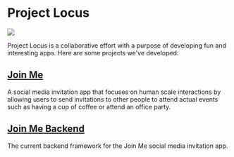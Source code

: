# Project Locus
<img src="https://rawcdn.githack.com/ProjectLocus/projectlocus.github.io/138d29e5b0456838a2224ef52204c3df712c9f36/locus.png"/>

Project Locus is a collaborative effort with a purpose of developing fun and interesting apps.
Here are some projects we've developed:

## [Join Me](https://projectlocus.github.io/JoinMe/)
A social media invitation app that focuses on human scale interactions by allowing users to send invitations to
other people to attend actual events such as having a cup of coffee or attend an office party.

## [Join Me Backend](https://projectlocus.github.io/join_me_backend/)
The current backend framework for the Join Me social media invitation app.
